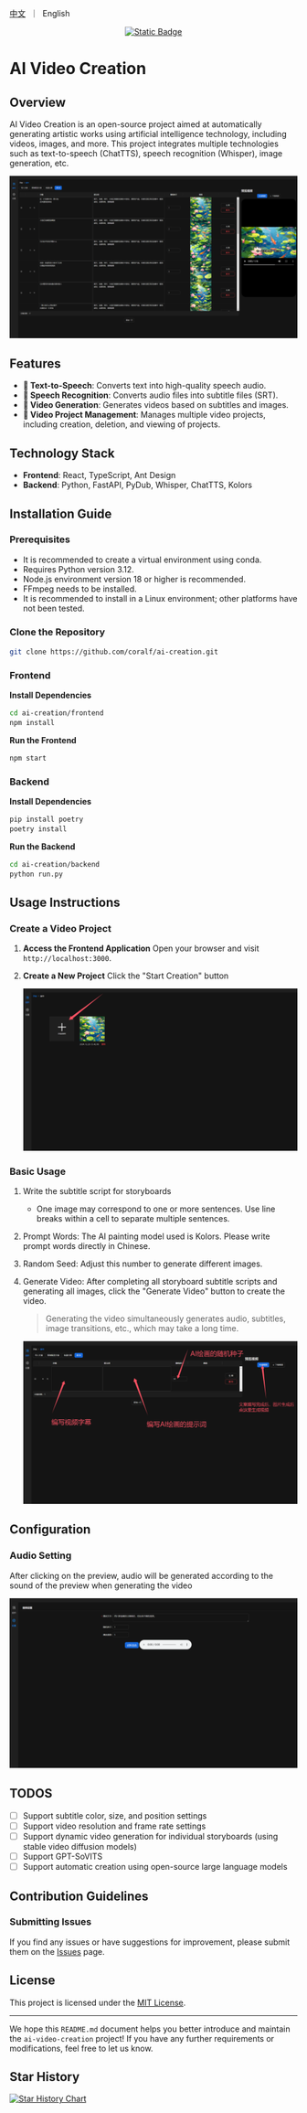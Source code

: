 <p align="left">
    <a href="README.md">中文</a>&nbsp ｜ &nbspEnglish
</p>
<div align="center">
  <a href='https://github.com/coralf/ai-video-creation'><img alt="Static Badge" src="https://img.shields.io/badge/AI%20Creation-github-brightgreen?link=https%3A%2F%2Fgithub.com%2Fcoralf%2Fai-video-creation"></a>
</div>

# AI Video Creation

## Overview

AI Video Creation is an open-source project aimed at automatically generating artistic works using artificial intelligence technology, including videos, images, and more. This project integrates multiple technologies such as text-to-speech (ChatTTS), speech recognition (Whisper), image generation, etc.

<div align="center">
  <img src="./assets/image_1.png">
</div>

## Features

- **🚀 Text-to-Speech**: Converts text into high-quality speech audio.
- **🚀 Speech Recognition**: Converts audio files into subtitle files (SRT).
- **🚀 Video Generation**: Generates videos based on subtitles and images.
- **🚀 Video Project Management**: Manages multiple video projects, including creation, deletion, and viewing of projects.

## Technology Stack

- **Frontend**: React, TypeScript, Ant Design
- **Backend**: Python, FastAPI, PyDub, Whisper, ChatTTS, Kolors

## Installation Guide

### Prerequisites
* It is recommended to create a virtual environment using conda.
* Requires Python version 3.12.
* Node.js environment version 18 or higher is recommended.
* FFmpeg needs to be installed.
* It is recommended to install in a Linux environment; other platforms have not been tested.

### Clone the Repository

```bash
git clone https://github.com/coralf/ai-creation.git
```

### Frontend

**Install Dependencies**
```bash
cd ai-creation/frontend
npm install
```

**Run the Frontend**
```bash
npm start
```

### Backend

**Install Dependencies**
```bash
pip install poetry
poetry install
```

**Run the Backend**
```bash
cd ai-creation/backend
python run.py
```

## Usage Instructions

### Create a Video Project

1. **Access the Frontend Application**
   Open your browser and visit `http://localhost:3000`.

2. **Create a New Project**
   Click the "Start Creation" button
   <div align="center">
       <img src="./assets/image_create_project.png"/>
   </div>

### Basic Usage
1. Write the subtitle script for storyboards
   * One image may correspond to one or more sentences. Use line breaks within a cell to separate multiple sentences.

2. Prompt Words: The AI painting model used is Kolors. Please write prompt words directly in Chinese.

3. Random Seed: Adjust this number to generate different images.

4. Generate Video: After completing all storyboard subtitle scripts and generating all images, click the "Generate Video" button to create the video.
   > Generating the video simultaneously generates audio, subtitles, image transitions, etc., which may take a long time.
   <div align="center">
       <img src="./assets/image_basic_use.png"/>
   </div>

## Configuration
### Audio Setting
After clicking on the preview, audio will be generated according to the sound of the preview when generating the video
    <div align="center">
        <img src="./assets/image_setting.png"/>
    </div>

## TODOS
- [ ] Support subtitle color, size, and position settings
- [ ] Support video resolution and frame rate settings
- [ ] Support dynamic video generation for individual storyboards (using stable video diffusion models)
- [ ] Support GPT-SoVITS
- [ ] Support automatic creation using open-source large language models

## Contribution Guidelines

### Submitting Issues

If you find any issues or have suggestions for improvement, please submit them on the [Issues](https://github.com/coralf/ai-video-creation/issues) page.

## License

This project is licensed under the [MIT License](LICENSE).

---

We hope this `README.md` document helps you better introduce and maintain the `ai-video-creation` project! If you have any further requirements or modifications, feel free to let us know.

## Star History

[![Star History Chart](https://api.star-history.com/svg?repos=coralf/ai-video-creation&type=Date)](https://star-history.com/#coralf/ai-video-creation&Date)